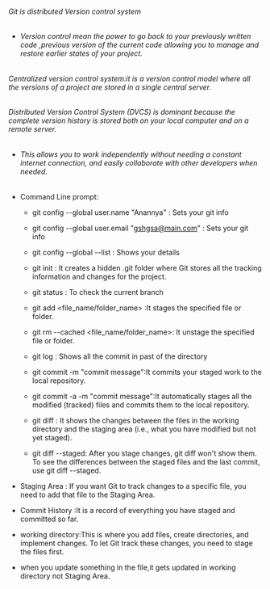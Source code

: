 ###### Git is distributed Version control system

- ###### Version control mean the power to go back to your previously written code ,previous version of the current code allowing you to manage and restore earlier states of your project.

###### Centralized version control system:it is a version control model where all the versions of a project are stored in a single central server.

###### Distributed Version Control System (DVCS) is dominant because the complete version history is stored both on your local computer and on a remote server.

- ###### This allows you to work independently without needing a constant internet connection, and easily collaborate with other developers when needed.


- Command Line prompt:
  - git config --global user.name "Anannya" : Sets your git info
  - git config --global user.email "gshgsa@main.com" : Sets your git info
  - git config --global --list : Shows your details
  - git init :  It creates a hidden .git folder where Git stores all the tracking information and changes for the project.
  - git status : To check the current branch
  - git add <file_name/folder_name> :It stages the specified file or folder.
  - git rm --cached <file_name/folder_name>: It unstage the specified file or folder.
  - git log : Shows all the commit in past of the directory
  - git commit -m "commit message":It commits your staged work to the local repository.
  
  - git commit -a -m "commit message":It automatically stages all the modified (tracked) files and commits them to the local repository.
  - git diff : It shows the changes between the files in the working directory and the staging area (i.e., what you have modified but not yet staged).
  - git diff --staged: After you stage changes, git diff won't show them. To see the differences between the staged files and the last commit, use git diff --staged.
- Staging Area :  If you want Git to track changes to a specific file, you need to add that file to the Staging Area.
- Commit History :It is a record of everything you have staged and committed so far.
- working directory:This is where you add files, create directories, and implement changes. To let Git track these changes, you need to stage the files first.
- when you update something in the file,it  gets updated in working directory not Staging Area. 
